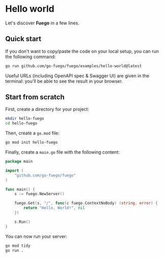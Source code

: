 # Hello world

Let's discover **Fuego** in a few lines.

## Quick start

If you don't want to copy/paste the code on your local setup, you can run the
following command:

```bash
go run github.com/go-fuego/fuego/examples/hello-world@latest
```

Useful URLs (including OpenAPI spec & Swagger UI) are given in the terminal:
you'll be able to see the result in your browser.

## Start from scratch

First, create a directory for your project:

```bash
mkdir hello-fuego
cd hello-fuego
```

Then, create a `go.mod` file:

```bash
go mod init hello-fuego
```

Finally, create a `main.go` file with the following content:

```go
package main

import (
	"github.com/go-fuego/fuego"
)

func main() {
	s := fuego.NewServer()

	fuego.Get(s, "/", func(c fuego.ContextNoBody) (string, error) {
		return "Hello, World!", nil
	})

	s.Run()
}
```

You can now run your server:

```bash
go mod tidy
go run .
```
